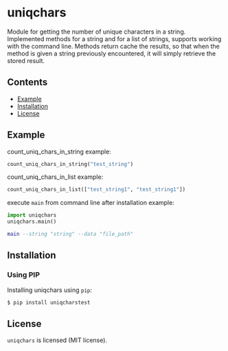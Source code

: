 # uniqchars

Module for getting the number of unique characters in a string.
Implemented methods for a string and for a list of strings, supports working with the command line.
Methods return cache the results, so that when the method is given a string previously encountered, it will simply retrieve the stored result.

## Contents

* [Example](#example)
* [Installation](#installation)
* [License](#license)

## Example

count_uniq_chars_in_string example:

```python
count_uniq_chars_in_string("test_string")
```

count_uniq_chars_in_list example:

```python
count_uniq_chars_in_list(["test_string1", "test_string1"])
```

execute `main` from command line after installation example:

```python
import uniqchars
uniqchars.main()
```

```lua
main --string "string" --data "file_path"
```


## Installation

### Using PIP

Installing uniqchars using `pip`:

```bash
$ pip install uniqcharstest
```

## License

`uniqchars` is licensed (MIT license).
